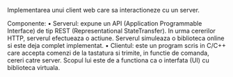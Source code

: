 Implementarea unui client web care sa interactioneze cu un server. 

Componente:
• Serverul: expune un API (Application Programmable Interface) de tip REST (Representational StateTransfer). In urma cererilor HTTP, serverul efectueaza o actiune. Serverul simuleaza o biblioteca online si este deja complet implementat.
• Clientul: este un program scris in C/C++ care accepta comenzi de la tastatura si trimite, in functie de comanda, cereri catre server. Scopul lui este de a functiona ca o interfata (UI) cu biblioteca virtuala.
